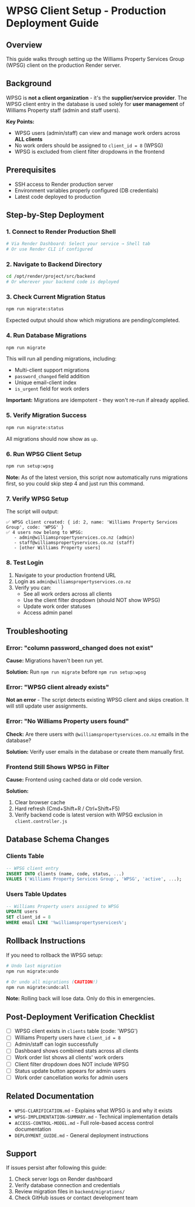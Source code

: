 # WPSG Client Setup - Production Deployment Guide

## Overview
This guide walks through setting up the Williams Property Services Group (WPSG) client on the production Render server.

## Background
WPSG is **not a client organization** - it's the **supplier/service provider**. The WPSG client entry in the database is used solely for **user management** of Williams Property staff (admin and staff users).

**Key Points:**
- WPSG users (admin/staff) can view and manage work orders across **ALL clients**
- No work orders should be assigned to `client_id = 8` (WPSG)
- WPSG is excluded from client filter dropdowns in the frontend

## Prerequisites
- SSH access to Render production server
- Environment variables properly configured (DB credentials)
- Latest code deployed to production

## Step-by-Step Deployment

### 1. Connect to Render Production Shell
```bash
# Via Render Dashboard: Select your service → Shell tab
# Or use Render CLI if configured
```

### 2. Navigate to Backend Directory
```bash
cd /opt/render/project/src/backend
# Or wherever your backend code is deployed
```

### 3. Check Current Migration Status
```bash
npm run migrate:status
```

Expected output should show which migrations are pending/completed.

### 4. Run Database Migrations
```bash
npm run migrate
```

This will run all pending migrations, including:
- Multi-client support migrations
- `password_changed` field addition
- Unique email-client index
- `is_urgent` field for work orders

**Important:** Migrations are idempotent - they won't re-run if already applied.

### 5. Verify Migration Success
```bash
npm run migrate:status
```

All migrations should now show as `up`.

### 6. Run WPSG Client Setup
```bash
npm run setup:wpsg
```

**Note:** As of the latest version, this script now automatically runs migrations first, so you could skip step 4 and just run this command.

### 7. Verify WPSG Setup

The script will output:
```
✅ WPSG client created: { id: 2, name: 'Williams Property Services Group', code: 'WPSG' }
✅ 4 users now belong to WPSG:
   - admin@williamspropertyservices.co.nz (admin)
   - staff@williamspropertyservices.co.nz (staff)
   - [other Williams Property users]
```

### 8. Test Login
1. Navigate to your production frontend URL
2. Login as `admin@williamspropertyservices.co.nz`
3. Verify you can:
   - See all work orders across all clients
   - Use the client filter dropdown (should NOT show WPSG)
   - Update work order statuses
   - Access admin panel

## Troubleshooting

### Error: "column password_changed does not exist"
**Cause:** Migrations haven't been run yet.

**Solution:** Run `npm run migrate` before `npm run setup:wpsg`

### Error: "WPSG client already exists"
**Not an error** - The script detects existing WPSG client and skips creation. It will still update user assignments.

### Error: "No Williams Property users found"
**Check:** Are there users with `@williamspropertyservices.co.nz` emails in the database?

**Solution:** Verify user emails in the database or create them manually first.

### Frontend Still Shows WPSG in Filter
**Cause:** Frontend using cached data or old code version.

**Solution:**
1. Clear browser cache
2. Hard refresh (Cmd+Shift+R / Ctrl+Shift+F5)
3. Verify backend code is latest version with WPSG exclusion in `client.controller.js`

## Database Schema Changes

### Clients Table
```sql
-- WPSG client entry
INSERT INTO clients (name, code, status, ...) 
VALUES ('Williams Property Services Group', 'WPSG', 'active', ...);
```

### Users Table Updates
```sql
-- Williams Property users assigned to WPSG
UPDATE users 
SET client_id = 8 
WHERE email LIKE '%williamspropertyservices%';
```

## Rollback Instructions

If you need to rollback the WPSG setup:

```bash
# Undo last migration
npm run migrate:undo

# Or undo all migrations (CAUTION!)
npm run migrate:undo:all
```

**Note:** Rolling back will lose data. Only do this in emergencies.

## Post-Deployment Verification Checklist

- [ ] WPSG client exists in `clients` table (code: 'WPSG')
- [ ] Williams Property users have `client_id = 8`
- [ ] Admin/staff can login successfully
- [ ] Dashboard shows combined stats across all clients
- [ ] Work order list shows all clients' work orders
- [ ] Client filter dropdown does NOT include WPSG
- [ ] Status update button appears for admin users
- [ ] Work order cancellation works for admin users

## Related Documentation

- `WPSG-CLARIFICATION.md` - Explains what WPSG is and why it exists
- `WPSG-IMPLEMENTATION-SUMMARY.md` - Technical implementation details
- `ACCESS-CONTROL-MODEL.md` - Full role-based access control documentation
- `DEPLOYMENT_GUIDE.md` - General deployment instructions

## Support

If issues persist after following this guide:
1. Check server logs on Render dashboard
2. Verify database connection and credentials
3. Review migration files in `backend/migrations/`
4. Check GitHub issues or contact development team
